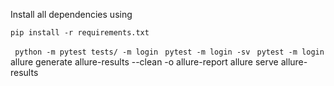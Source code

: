 Install all dependencies using
```commandline
pip install -r requirements.txt
```
` python -m pytest tests/ -m login`
` pytest -m login -sv`
` pytest -m login`
allure generate allure-results --clean -o allure-report allure serve allure-results